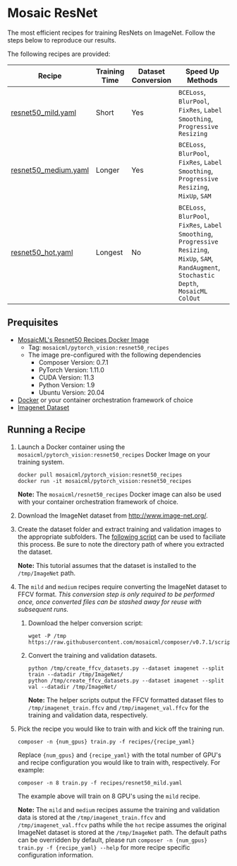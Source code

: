 # Mosaic ResNet 

The most efficient recipes for training ResNets on ImageNet.  Follow the steps below to reproduce our results.

The following recipes are provided:

   | Recipe | Training Time | Dataset Conversion | Speed Up Methods |
   | --- | --- | --- | --- |
   | [resnet50_mild.yaml](recipes/resnet50_mild.yaml) | Short | Yes | `BCELoss`, `BlurPool`, `FixRes`, `Label Smoothing`, `Progressive Resizing` |
   | [resnet50_medium.yaml](recipes/resnet50_medium.yaml) | Longer | Yes | `BCELoss`, `BlurPool`, `FixRes`, `Label Smoothing`, `Progressive Resizing`, `MixUp`, `SAM` |
   | [resnet50_hot.yaml](recipes/resnet50_hot.yaml) | Longest | No |`BCELoss`, `BlurPool`, `FixRes`, `Label Smoothing`, `Progressive Resizing`, `MixUp`, `SAM`, `RandAugment`, `Stochastic Depth`, `MosaicML ColOut` |

## Prequisites

* [MosaicML's Resnet50 Recipes Docker Image](https://hub.docker.com/r/mosaicml/pytorch_vision/tags)
   * Tag: `mosaicml/pytorch_vision:resnet50_recipes`
   * The image pre-configured with the following dependencies
      * Composer Version: 0.7.1
      * PyTorch Version: 1.11.0
      * CUDA Version: 11.3
      * Python Version: 1.9
      * Ubuntu Version: 20.04
* [Docker](https://www.docker.com/) or your container orchestration framework of choice
* [Imagenet Dataset](http://www.image-net.org/)
    
## Running a Recipe

1. Launch a Docker container using the `mosaicml/pytorch_vision:resnet50_recipes` Docker Image on your training system.
   
   ```
   docker pull mosaicml/pytorch_vision:resnet50_recipes
   docker run -it mosaicml/pytorch_vision:resnet50_recipes
   ``` 
   **Note:** The `mosaicml/resnet50_recipes` Docker image can also be used with your container orchestration framework of choice.

1. Download the ImageNet dataset from http://www.image-net.org/.

1. Create the dataset folder and extract training and validation images to the appropriate subfolders.
   The [following script](https://github.com/pytorch/examples/blob/main/imagenet/extract_ILSVRC.sh) can be used to faciliate this process.
   Be sure to note the directory path of where you extracted the dataset.

   **Note:** This tutorial assumes that the dataset is installed to the `/tmp/ImageNet` path.

1. The `mild` and `medium` recipes require converting the ImageNet dataset to FFCV format.  *This conversion step is only required to be performed once, once converted files can be stashed away for reuse with subsequent runs.*

   1. Download the helper conversion script:
   
      ```
      wget -P /tmp https://raw.githubusercontent.com/mosaicml/composer/v0.7.1/scripts/ffcv/create_ffcv_datasets.py
      ```

   1. Convert the training and validation datasets.

      ```
      python /tmp/create_ffcv_datasets.py --dataset imagenet --split train --datadir /tmp/ImageNet/
      python /tmp/create_ffcv_datasets.py --dataset imagenet --split val --datadir /tmp/ImageNet/
      ```

      **Note:** The helper scripts output the FFCV formatted dataset files to `/tmp/imagenet_train.ffcv` and `/tmp/imagenet_val.ffcv` 
      for the training and validation data, respectively.

1. Pick the recipe you would like to train with and kick off the training run.

   ```
   composer -n {num_gpus} train.py -f recipes/{recipe_yaml}
   ```

   Replace `{num_gpus}` and `{recipe_yaml}` with the total number of GPU's and recipe configuration you would like to train with, respectively.
   For example:
   
   ```
   composer -n 8 train.py -f recipes/resnet50_mild.yaml
   ```

   The example above will train on 8 GPU's using the `mild` recipe.

   **Note:** The `mild` and `medium` recipes assume the training and validation data is stored at the `/tmp/imagenet_train.ffcv` and `/tmp/imagenet_val.ffcv` paths while the `hot` recipe assumes the original ImageNet dataset is stored at the `/tmp/ImageNet` path.  The default paths can be overridden by default, please run `composer -n {num_gpus} train.py -f {recipe_yaml} --help` for more recipe specific configuration information.
